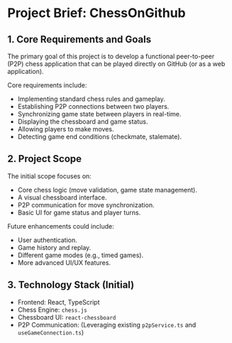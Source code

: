 # Project Brief: ChessOnGithub

## 1. Core Requirements and Goals

The primary goal of this project is to develop a functional peer-to-peer (P2P) chess application that can be played directly on GitHub (or as a web application).

Core requirements include:
- Implementing standard chess rules and gameplay.
- Establishing P2P connections between two players.
- Synchronizing game state between players in real-time.
- Displaying the chessboard and game status.
- Allowing players to make moves.
- Detecting game end conditions (checkmate, stalemate).

## 2. Project Scope

The initial scope focuses on:
- Core chess logic (move validation, game state management).
- A visual chessboard interface.
- P2P communication for move synchronization.
- Basic UI for game status and player turns.

Future enhancements could include:
- User authentication.
- Game history and replay.
- Different game modes (e.g., timed games).
- More advanced UI/UX features.

## 3. Technology Stack (Initial)

- Frontend: React, TypeScript
- Chess Engine: `chess.js`
- Chessboard UI: `react-chessboard`
- P2P Communication: (Leveraging existing `p2pService.ts` and `useGameConnection.ts`)